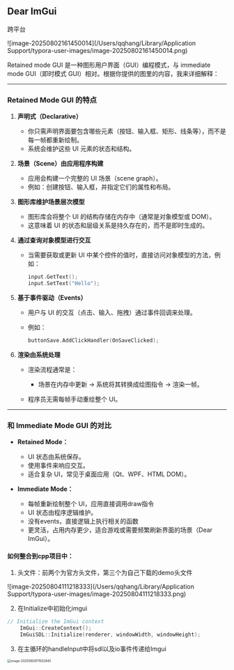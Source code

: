 ## Dear ImGui

跨平台

![image-20250802161450014](/Users/qqhang/Library/Application Support/typora-user-images/image-20250802161450014.png)

Retained mode GUI 是一种图形用户界面（GUI）编程模式，与 immediate mode GUI（即时模式 GUI）相对。根据你提供的图里的内容，我来详细解释：

---

### **Retained Mode GUI 的特点**

1. **声明式（Declarative）**

   * 你只需声明界面要包含哪些元素（按钮、输入框、矩形、线条等），而不是每一帧都重新绘制。
   * 系统会维护这些 UI 元素的状态和结构。

2. **场景（Scene）由应用程序构建**

   * 应用会构建一个完整的 UI 场景（scene graph）。
   * 例如：创建按钮、输入框，并指定它们的属性和布局。

3. **图形库维护场景层次模型**

   * 图形库会将整个 UI 的结构存储在内存中（通常是对象模型或 DOM）。
   * 这意味着 UI 的状态和层级关系是持久存在的，而不是即时生成的。

4. **通过查询对象模型进行交互**

   * 当需要获取或更新 UI 中某个控件的值时，直接访问对象模型的方法，例如：

     ```cpp
     input.GetText();
     input.SetText("Hello");
     ```

5. **基于事件驱动（Events）**

   * 用户与 UI 的交互（点击、输入、拖拽）通过事件回调来处理。
   * 例如：

     ```cpp
     buttonSave.AddClickHandler(OnSaveClicked);
     ```

6. **渲染由系统处理**

   * 渲染流程通常是：

     * 场景在内存中更新 → 系统将其转换成绘图指令 → 渲染一帧。
   * 程序员无需每帧手动重绘整个 UI。

---

### **和 Immediate Mode GUI 的对比**

* **Retained Mode：**

  * UI 状态由系统保存。
  * 使用事件来响应交互。
  * 适合复杂 UI，常见于桌面应用（Qt、WPF、HTML DOM）。
* **Immediate Mode：**

  * 每帧重新绘制整个 UI，应用直接调用draw指令
  * UI 状态由程序逻辑维护。
  * 没有events，直接逻辑上执行相关的函数
  * 更灵活，占用内存更少，适合游戏或需要频繁刷新界面的场景（Dear ImGui）。



#### 如何整合到cpp项目中：

1. 头文件：前两个为官方头文件，第三个为自己下载的demo头文件

![image-20250804111218333](/Users/qqhang/Library/Application Support/typora-user-images/image-20250804111218333.png)

2. 在Initialize中初始化imgui

```cpp
// Initialize the ImGui context
    ImGui::CreateContext();
    ImGuiSDL::Initialize(renderer, windowWidth, windowHeight);
```

3. 在主循环的handleInput中将sdl以及io事件传递给Imgui

<img src="/Users/qqhang/Library/Application Support/typora-user-images/image-20250804111502845.png" alt="image-20250804111502845" style="zoom:50%;" />